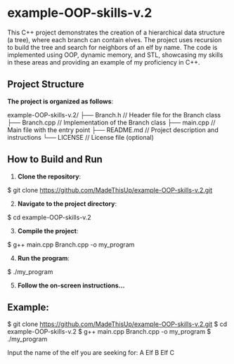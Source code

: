 # example-OOP-skills-v.2

This C++ project demonstrates the creation of a hierarchical data structure (a tree), where each branch can contain elves. The project uses recursion to build the tree and search for neighbors of an elf by name. The code is implemented using OOP, dynamic memory, and STL, showcasing my skills in these areas and providing an example of my proficiency in C++.

## Project Structure

**The project is organized as follows**:

example-OOP-skills-v.2/
├── Branch.h // Header file for the Branch class
├── Branch.cpp // Implementation of the Branch class
├── main.cpp // Main file with the entry point
├── README.md // Project description and instructions
└── LICENSE // License file (optional)

## How to Build and Run

1. **Clone the repository**:

$ git clone https://github.com/MadeThisUp/example-OOP-skills-v.2.git

2. **Navigate to the project directory**:

$ cd example-OOP-skills-v.2

3. **Compile the project**:

$ g++ main.cpp Branch.cpp -o my_program

4. **Run the program**:

$ ./my_program

5. **Follow the on-screen instructions...**

## Example:

$ git clone https://github.com/MadeThisUp/example-OOP-skills-v.2.git
$ cd example-OOP-skills-v.2
$ g++ main.cpp Branch.cpp -o my_program
$ ./my_program

Input the name of the elf you are seeking for: 
A
Elf B
Elf C
